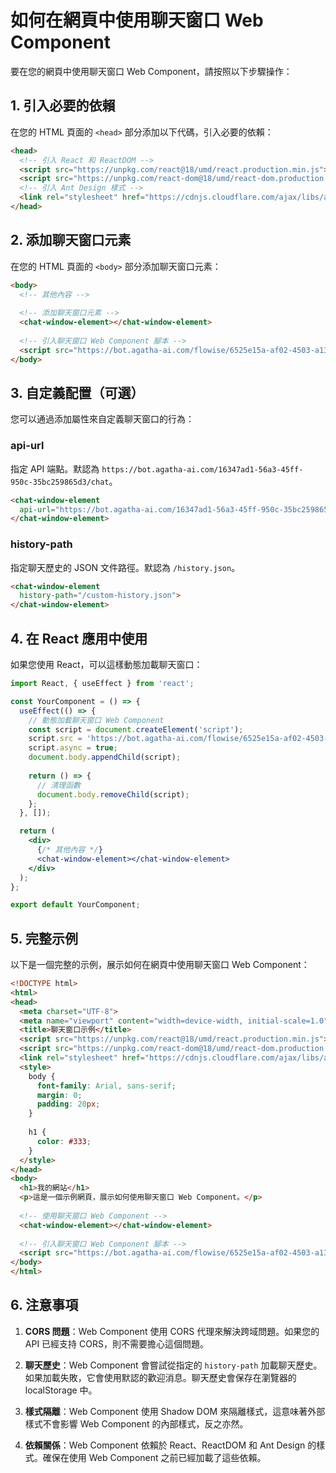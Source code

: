 # 如何在網頁中使用聊天窗口 Web Component

要在您的網頁中使用聊天窗口 Web Component，請按照以下步驟操作：

## 1. 引入必要的依賴

在您的 HTML 頁面的 `<head>` 部分添加以下代碼，引入必要的依賴：

```html
<head>
  <!-- 引入 React 和 ReactDOM -->
  <script src="https://unpkg.com/react@18/umd/react.production.min.js"></script>
  <script src="https://unpkg.com/react-dom@18/umd/react-dom.production.min.js"></script>
  <!-- 引入 Ant Design 樣式 -->
  <link rel="stylesheet" href="https://cdnjs.cloudflare.com/ajax/libs/antd/5.10.0/reset.css">
</head>
```

## 2. 添加聊天窗口元素

在您的 HTML 頁面的 `<body>` 部分添加聊天窗口元素：

```html
<body>
  <!-- 其他內容 -->
  
  <!-- 添加聊天窗口元素 -->
  <chat-window-element></chat-window-element>
  
  <!-- 引入聊天窗口 Web Component 腳本 -->
  <script src="https://bot.agatha-ai.com/flowise/6525e15a-af02-4503-a13d-237a25ab63f8/chat-window-element.js"></script>
</body>
```

## 3. 自定義配置（可選）

您可以通過添加屬性來自定義聊天窗口的行為：

### api-url

指定 API 端點。默認為 `https://bot.agatha-ai.com/16347ad1-56a3-45ff-950c-35bc259865d3/chat`。

```html
<chat-window-element 
  api-url="https://bot.agatha-ai.com/16347ad1-56a3-45ff-950c-35bc259865d3/chat">
</chat-window-element>
```

### history-path

指定聊天歷史的 JSON 文件路徑。默認為 `/history.json`。

```html
<chat-window-element 
  history-path="/custom-history.json">
</chat-window-element>
```

## 4. 在 React 應用中使用

如果您使用 React，可以這樣動態加載聊天窗口：

```jsx
import React, { useEffect } from 'react';

const YourComponent = () => {
  useEffect(() => {
    // 動態加載聊天窗口 Web Component
    const script = document.createElement('script');
    script.src = 'https://bot.agatha-ai.com/flowise/6525e15a-af02-4503-a13d-237a25ab63f8/chat-window-element.js';
    script.async = true;
    document.body.appendChild(script);
    
    return () => {
      // 清理函數
      document.body.removeChild(script);
    };
  }, []);

  return (
    <div>
      {/* 其他內容 */}
      <chat-window-element></chat-window-element>
    </div>
  );
};

export default YourComponent;
```

## 5. 完整示例

以下是一個完整的示例，展示如何在網頁中使用聊天窗口 Web Component：

```html
<!DOCTYPE html>
<html>
<head>
  <meta charset="UTF-8">
  <meta name="viewport" content="width=device-width, initial-scale=1.0">
  <title>聊天窗口示例</title>
  <script src="https://unpkg.com/react@18/umd/react.production.min.js"></script>
  <script src="https://unpkg.com/react-dom@18/umd/react-dom.production.min.js"></script>
  <link rel="stylesheet" href="https://cdnjs.cloudflare.com/ajax/libs/antd/5.10.0/reset.css">
  <style>
    body {
      font-family: Arial, sans-serif;
      margin: 0;
      padding: 20px;
    }
    
    h1 {
      color: #333;
    }
  </style>
</head>
<body>
  <h1>我的網站</h1>
  <p>這是一個示例網頁，展示如何使用聊天窗口 Web Component。</p>
  
  <!-- 使用聊天窗口 Web Component -->
  <chat-window-element></chat-window-element>
  
  <!-- 引入聊天窗口 Web Component 腳本 -->
  <script src="https://bot.agatha-ai.com/flowise/6525e15a-af02-4503-a13d-237a25ab63f8/chat-window-element.js"></script>
</body>
</html>
```

## 6. 注意事項

1. **CORS 問題**：Web Component 使用 CORS 代理來解決跨域問題。如果您的 API 已經支持 CORS，則不需要擔心這個問題。

2. **聊天歷史**：Web Component 會嘗試從指定的 `history-path` 加載聊天歷史。如果加載失敗，它會使用默認的歡迎消息。聊天歷史會保存在瀏覽器的 localStorage 中。

3. **樣式隔離**：Web Component 使用 Shadow DOM 來隔離樣式，這意味著外部樣式不會影響 Web Component 的內部樣式，反之亦然。

4. **依賴關係**：Web Component 依賴於 React、ReactDOM 和 Ant Design 的樣式。確保在使用 Web Component 之前已經加載了這些依賴。